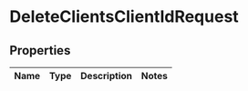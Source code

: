 
# DeleteClientsClientIdRequest

## Properties
Name | Type | Description | Notes
------------ | ------------- | ------------- | -------------



